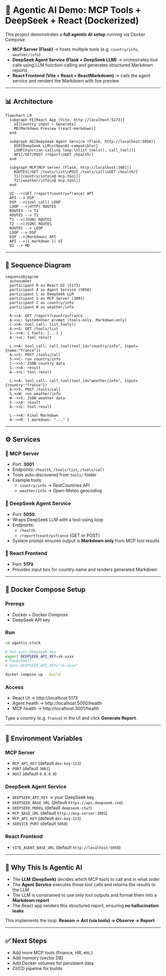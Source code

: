 # 🧠 Agentic AI Demo: MCP Tools + DeepSeek + React (Dockerized)

This project demonstrates a **full agentic AI setup** running via Docker Compose:

- **MCP Server (Flask)** → hosts multiple tools (e.g. `country/info`, `weather/info`)
- **DeepSeek Agent Service (Flask + DeepSeek LLM)** → orchestrates tool calls using LLM function-calling and generates structured Markdown reports
- **React Frontend (Vite + React + ReactMarkdown)** → calls the agent service and renders the Markdown with live preview

---

## 📊 Architecture

```mermaid
flowchart LR
  subgraph FE[React App (Vite, http://localhost:5173)]
    UI[Country input + Generate]
    MD[Markdown Preview (react-markdown)]
  end

  subgraph AG[DeepSeek Agent Service (Flask, http://localhost:5050)]
    DSP[DeepSeek LLM\n(OpenAI-compatible)]
    LOOP[Function-calling loop:\nlist_tools(), call_tool()]
    API[/GET/POST /report\nGET /health/]
  end

  subgraph MCP[MCP Server (Flask, http://localhost:3001)]
    ROUTES[/GET /tools/list\nPOST /tools/call\nGET /health/]
    T1[[country/info\n@ mcp.tool]]
    T2[[weather/info\n@ mcp.tool]]
  end

  UI -->|GET /report?country=france| API
  API --> DSP
  DSP -->|tool_call| LOOP
  LOOP -->|HTTP| ROUTES
  ROUTES --> T1
  ROUTES --> T2
  T1 -->|JSON| ROUTES
  T2 -->|JSON| ROUTES
  ROUTES --> LOOP
  LOOP --> DSP
  DSP -->|Markdown| API
  API -->|{ markdown }| UI
  UI --> MD
```

---

## 🔄 Sequence Diagram

```mermaid
sequenceDiagram
  autonumber
  participant R as React UI (5173)
  participant A as Agent Service (5050)
  participant L as DeepSeek LLM
  participant S as MCP Server (3001)
  participant C as country/info
  participant W as weather/info

  R->>A: GET /report?country=france
  A->>L: System+User prompt (tools-only, Markdown-only)
  L->>A: tool_call: list_tools()
  A->>S: GET /tools/list
  S-->>A: { tools: [...] }
  A-->>L: tool result

  L->>A: tool_call: call_tool(tool_id="country/info", input={name:"france"})
  A->>S: POST /tools/call
  S->>C: run country/info
  C-->>S: JSON country data
  S-->>A: result
  A-->>L: tool result

  L->>A: tool_call: call_tool(tool_id="weather/info", input={country:"france"})
  A->>S: POST /tools/call
  S->>W: run weather/info
  W-->>S: JSON weather data
  S-->>A: result
  A-->>L: tool result

  L-->>A: Final Markdown
  A-->>R: { markdown: "..." }
```

---

## ⚙️ Services

### 🔹 MCP Server
- Port: **3001**
- Endpoints: `/health`, `/tools/list`, `/tools/call`
- Tools auto-discovered from `tools/` folder
- Example tools:
  - `country/info` → RestCountries API
  - `weather/info` → Open-Meteo geocoding

### 🔹 DeepSeek Agent Service
- Port: **5050**
- Wraps DeepSeek LLM with a tool-using loop
- Endpoints:
  - `/health`
  - `/report?country=france` (GET or POST)
- System prompt ensures output is **Markdown only** from MCP tool results

### 🔹 React Frontend
- Port: **5173**
- Provides input box for country name and renders generated Markdown

---

## 🐳 Docker Compose Setup

### Prereqs
- Docker + Docker Compose
- DeepSeek API key

### Run
```bash
cd agentic-stack

# Set your DeepSeek key
export DEEPSEEK_API_KEY=sk-xxxx
# PowerShell:
# $env:DEEPSEEK_API_KEY="sk-xxxx"

docker compose up --build
```

### Access
- React UI → http://localhost:5173
- Agent health → http://localhost:5050/health
- MCP health → http://localhost:3001/health

Type a country (e.g. `france`) in the UI and click **Generate Report**.

---

## 🔑 Environment Variables

### MCP Server
- `MCP_API_KEY` (default `dev-key-123`)
- `PORT` (default `3001`)
- `HOST` (default `0.0.0.0`)

### DeepSeek Agent Service
- `DEEPSEEK_API_KEY` → your DeepSeek key
- `DEEPSEEK_BASE_URL` (default `https://api.deepseek.com`)
- `DEEPSEEK_MODEL` (default `deepseek-chat`)
- `MCP_BASE_URL` (default `http://mcp-server:3001`)
- `MCP_API_KEY` (default `dev-key-123`)
- `SERVICE_PORT` (default `5050`)

### React Frontend
- `VITE_AGENT_BASE_URL` (default `http://localhost:5050`)

---

## 🧠 Why This Is Agentic AI

- The **LLM (DeepSeek)** decides which MCP tools to call and in what order
- The **Agent Service** executes those tool calls and returns the results to the LLM
- The LLM is constrained to use only tool outputs and format them into a **Markdown report**
- The React app renders this structured report, ensuring **no hallucination leaks**

This implements the loop: **Reason → Act (via tools) → Observe → Report**.

---

## ✅ Next Steps

- Add more MCP tools (finance, HR, etc.)
- Add memory (vector DB)
- Add Docker volumes for persistent data
- CI/CD pipeline for builds
